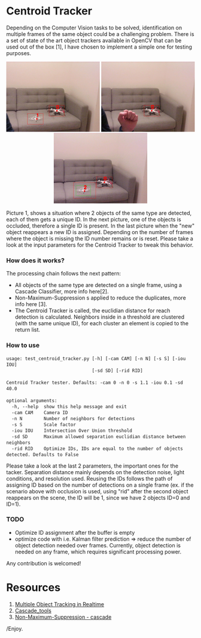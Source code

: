 # Centroid Tracker

Depending on the Computer Vision tasks to be solved, identification on multiple frames of the same object could be a challenging problem. There is a set of state of the art object trackers available in OpenCV that can be used out of the box [1], I have chosen to implement a simple one for testing purposes.

<p align="center"> 
  <img src="./info/det.jpg" alt="250" width="250"></a>
  <img src="./info/ocl.jpg" alt="250" width="250"></a>
  <img src="./info/newid.jpg" alt="250" width="250"></a>
</p>

Picture 1, shows a situation where 2 objects of the same type are detected, each of them gets a unique ID. In the next picture, one of the objects is occluded, therefore a single ID is present. In the last picture when the "new" object reappears a new ID is assigned. Depending on the number of frames where the object is missing the ID number remains or is reset. Please take a look at the input parameters for the Centroid Tracker to tweak this behavior.

### How does it works?

The processing chain follows the next pattern:
- All objects of the same type are detected on a single frame, using a Cascade Classifier, more info here[2].
- Non-Maximum-Suppression s applied to reduce the duplicates, more info here [3].
- The Centroid Tracker is called, the euclidian distance for reach detection is calculated. Neighbors inside in a threshold are clustered (with the same unique ID), for each cluster an element is copied to the return list.

### How to use

```
usage: test_centroid_tracker.py [-h] [-cam CAM] [-n N] [-s S] [-iou IOU]
                                [-sd SD] [-rid RID]

Centroid Tracker tester. Defaults: -cam 0 -n 0 -s 1.1 -iou 0.1 -sd 40.0

optional arguments:
  -h, --help  show this help message and exit
  -cam CAM    Camera ID
  -n N        Number of neighbors for detections
  -s S        Scale factor
  -iou IOU    Intersection Over Union threshold
  -sd SD      Maximum allowed separation euclidian distance between neighbors
  -rid RID    Optimize IDs, IDs are equal to the number of objects detected. Defaults to False

```
Please take a look at the last 2 parameters, the important ones for the tacker. Separation distance mainly depends on the detection noise, light conditions, and resolution used.
Reusing the IDs follows the path of assigning ID based on the number of detections on a single frame (ex. if the scenario above with occlusion is used, using "rid" after the second object reappears on the scene, the ID will be 1, since we have 2 objects ID=0 and ID=1).


### TODO
 - Optimize ID assignment after the buffer is empty
 - optimize code with i.e. Kalman filter prediction => reduce the number of object detection needed over frames. Currently, object detection is needed on any frame, which requires significant processing power.

Any contribution is welcomed!


# Resources

1. [Multiple Object Tracking in Realtime](https://opencv.org/multiple-object-tracking-in-realtime/)
2. [Cascade_tools](https://github.com/fvilmos/cascade_tools)
3. [Non-Maximum-Suppression - cascade](https://github.com/fvilmos/cascade_nms)

/Enjoy.

